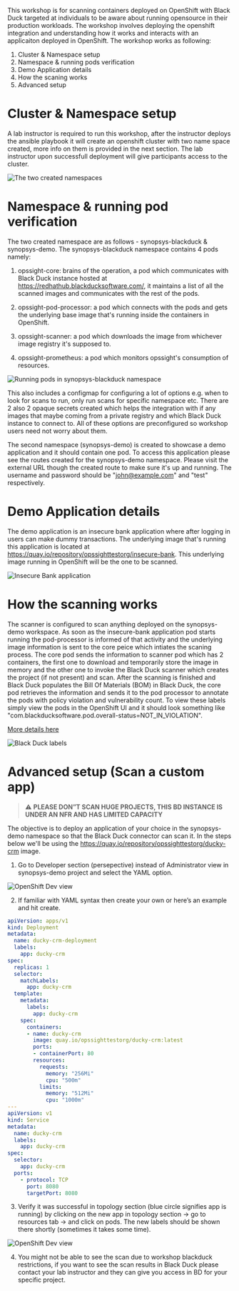 This workshop is for scanning containers deployed on OpenShift with Black Duck targeted at individuals to be aware about running opensource in their production workloads. The workshop involves deploying the openshift integration and understanding how it works and interacts with an applicaiton deployed in OpenShift. The workshop works as following:

1. Cluster & Namespace setup
2. Namespace & running pods verification
3. Demo Application details
4. How the scaning works
5. Advanced setup

# Cluster & Namespace setup

A lab instructor is required to run this workshop, after the instructor deploys the ansible playbook it will create an openshift cluster with two name space created, more info on them is provided in the next section. The lab instructor upon successfull deployment will give participants access to the cluster.

![The two created namespaces](images/synopsys-namespaces.png)

# Namespace & running pod verification

The two created namespace are as follows - synopsys-blackduck & synopsys-demo. The synopsys-blackduck namespace contains 4 pods namely:

1. opssight-core: brains of the operation, a pod which communicates with Black Duck instance hosted at <https://redhathub.blackducksoftware.com/>, it maintains a list of all the scanned images and communicates with the rest of the pods.

2. opssight-pod-processor: a pod which connects with the pods and gets the underlying base image that's running inside the containers in OpenShift.

3. opssight-scanner: a pod which downloads the image from whichever image registry it's supposed to.

4. opssight-prometheus: a pod which monitors opssight's consumption of resources.

![Running pods in synopsys-blackduck namespace](images/blackduck-connector-pods.png)

This also includes a configmap for configuring a lot of options e.g. when to look for scans to run, only run scans for specific namespace etc. There are 2 also 2 opaque secrets created which helps the integration with if any images that maybe coming from a private registry and which Black Duck instance to connect to. All of these options are preconfigured so workshop users need not worry about them.

The second namespace (synopsys-demo) is created to showcase a demo application and it should contain one pod. To access this application please see the routes created for the synopsys-demo namespace. Please visit the external URL though the created route to make sure it's up and running. The username and password should be "john@example.com" and "test" respectively.

# Demo Application details

The demo application is an insecure bank application where after logging in users can make dummy transactions. The underlying image that's running this application is located at <https://quay.io/repository/opssighttestorg/insecure-bank>. This underlying image running in OpenShift will be the one to be scanned.

![Insecure Bank application](images/insecure-bank.png)

# How the scanning works

The scanner is configured to scan anything deployed on the synopsys-demo workspace. As soon as the insecure-bank application pod starts running the pod-processor is informed of that activity and the underlying image information is sent to the core peice which intiates the scaning process. The core pod sends the information to scanner pod which has 2 containers, the first one to download and temporarily store the image in memory and the other one to invoke the Black Duck scanner which creates the project (if not present) and scan. After the scanning is finished and Black Duck populates the Bill Of Materials (BOM) in Black Duck, the core pod retrieves the information and sends it to the pod processor to annotate the pods with policy violation and vulnerability count. To view these labels simply view the pods in the OpenShift UI and it should look something like "com.blackducksoftware.pod.overall-status=NOT_IN_VIOLATION".

[More details here](https://synopsys.atlassian.net/wiki/spaces/BDLM/pages/34275718/OpsSight+Architecture)

![Black Duck labels](images/blackduck-labels.png)

# Advanced setup (Scan a custom app)

> :warning: **PLEASE DON”T SCAN HUGE PROJECTS, THIS BD INSTANCE IS UNDER AN NFR AND HAS LIMITED CAPACITY**

The objective is to deploy an application of your choice in the synopsys-demo namespace so that the Black Duck connector can scan it. In the steps below we'll be using the <https://quay.io/repository/opssighttestorg/ducky-crm> image.

1. Go to Developer section (persepective) instead of Administrator view in synopsys-demo project and select the YAML option.

![OpenShift Dev view](images/openshift-dev.png)

2. If familiar with YAML syntax then create your own or here’s an example and hit create.

``` Yaml
apiVersion: apps/v1
kind: Deployment
metadata:
  name: ducky-crm-deployment
  labels:
    app: ducky-crm
spec:
  replicas: 1
  selector:
    matchLabels:
      app: ducky-crm
  template:
    metadata:
      labels:
        app: ducky-crm
    spec:
      containers:
      - name: ducky-crm
        image: quay.io/opssighttestorg/ducky-crm:latest
        ports:
        - containerPort: 80
        resources:
          requests:
            memory: "256Mi"
            cpu: "500m"
          limits:
            memory: "512Mi"
            cpu: "1000m"
---
apiVersion: v1
kind: Service
metadata:
  name: ducky-crm
  labels:
    app: ducky-crm
spec:
  selector:
    app: ducky-crm
  ports:
    - protocol: TCP
      port: 8080
      targetPort: 8080
```

3. Verify it was successful in topology section (blue circle signifies app is running) by clicking on the new app in topology section -> go to resources tab -> and click on pods. The new labels should be shown there shortly (sometimes it takes some time).

![OpenShift Dev view](images/openshift-yaml.png)

4. You might not be able to see the scan due to workshop blackduck restrictions, if you want to see the scan results in Black Duck please contact your lab instructor and they can give you access in BD for your specific project.
